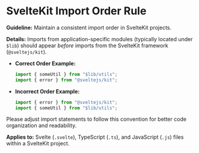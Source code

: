 # SvelteKit Import Order Rule

**Guideline:** Maintain a consistent import order in SvelteKit projects.

**Details:**
Imports from application-specific modules (typically located under `$lib`) should appear _before_ imports from the SvelteKit framework (`@sveltejs/kit`).

- **Correct Order Example:**

  ```typescript
  import { someUtil } from "$lib/utils";
  import { error } from "@sveltejs/kit";
  ```

- **Incorrect Order Example:**
  ```typescript
  import { error } from "@sveltejs/kit";
  import { someUtil } from "$lib/utils";
  ```

Please adjust import statements to follow this convention for better code organization and readability.

**Applies to:** Svelte (`.svelte`), TypeScript (`.ts`), and JavaScript (`.js`) files within a SvelteKit project.
